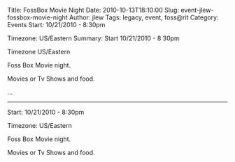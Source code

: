 Title: FossBox Movie Night
Date: 2010-10-13T18:10:00
Slug: event-jlew-fossbox-movie-night
Author: jlew
Tags: legacy, event, foss@rit
Category: Events
Start: 10/21/2010 - 8:30pm

Timezone: US/Eastern
Summary: 
	Start  10/21/2010 - 8 30pm

Timezone  US/Eastern

Foss Box Movie night.

Movies or Tv Shows and food.

 ... 

---
Start: 10/21/2010 - 8:30pm

Timezone: US/Eastern

Foss Box Movie night.

Movies or Tv Shows and food.

